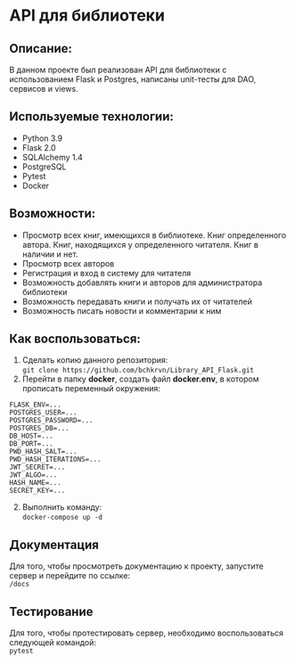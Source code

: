 # API для библиотеки

## Описание:
В данном проекте был реализован API для библиотеки с использованием Flask и Postgres,
написаны unit-тесты для DAO, сервисов и views.

## Используемые технологии:
* Python 3.9
* Flask 2.0
* SQLAlchemy 1.4
* PostgreSQL
* Pytest
* Docker

## Возможности:
* Просмотр всех книг, имеющихся в библиотеке. Книг определенного автора. Книг, находящихся у определенного читателя. Книг в наличии и нет.
* Просмотр всех авторов
* Регистрация и вход в систему для читателя
* Возможность добавлять книги и авторов для администратора библиотеки
* Возможность передавать книги и получать их от читателей
* Возможность писать новости и комментарии к ним

## Как воспользоваться:
1) Сделать копию данного репозитория:  
`git clone https://github.com/bchkrvn/Library_API_Flask.git`
2) Перейти в папку **docker**, создать файл **docker.env**, в котором прописать переменный окружения:
```
FLASK_ENV=...
POSTGRES_USER=...
POSTGRES_PASSWORD=...
POSTGRES_DB=...
DB_HOST=...
DB_PORT=...
PWD_HASH_SALT=...
PWD_HASH_ITERATIONS=...
JWT_SECRET=...
JWT_ALGO=...
HASH_NAME=...
SECRET_KEY=...
```
2) Выполнить команду:  
`docker-compose up -d`

## Документация
Для того, чтобы просмотреть документацию к проекту, запустите сервер и перейдите по ссылке:  
`/docs`

## Тестирование
Для того, чтобы протестировать сервер, необходимо воспользоваться следующей командой:  
`pytest`
